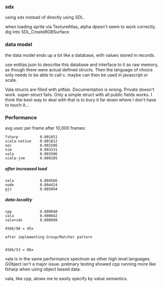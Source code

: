 ### sdx

using sdx instead of directly using SDL. 

when loading sprite via TextureAtlas, alpha dpesn't seem to work correctly.
dig into SDL_CreateRGBSurface

### data model

the data model ends up a lot like a database, with values stored in records.

use entitas.json to describe this database and interface to it as raw memory, as though there were actual defined structs. Then the language of choice only needs to be able to call c. maybe can then be used in javascript or scala.

Vala structs are filled with pitfals. Documentation is wrong. Private doesn't work. super-struct fails. Only a simple struct with all public fields works. I think the best way to deal with that 
is to bury it far down where I don't have to touch it...

### Performance

avg usec per frame after 10,000 frames:

    fsharp          0.001651
    scala-native    0.001812
    ooc             0.002586
    nim             0.003331	
    vala	        0.003586
    scala-jvm       0.008185	

##### after increased load

    vala            0.004566
    node            0.004424
    gjs             0.005094

##### data-locality

    cpp             0.000040
    vala            0.000042
    vala+sdx        0.000098   

    4566/98 = 45x  

    after implementing Group/Matcher pattern


    4566/53 = 86x


vala is in the same performance spectrum as other high level languages. GObject isn't a major issue. prelmary testing showed cpp running more like fsharp when using object based data. 

vala, like cpp, alows me to easily specify by value semantics. 





